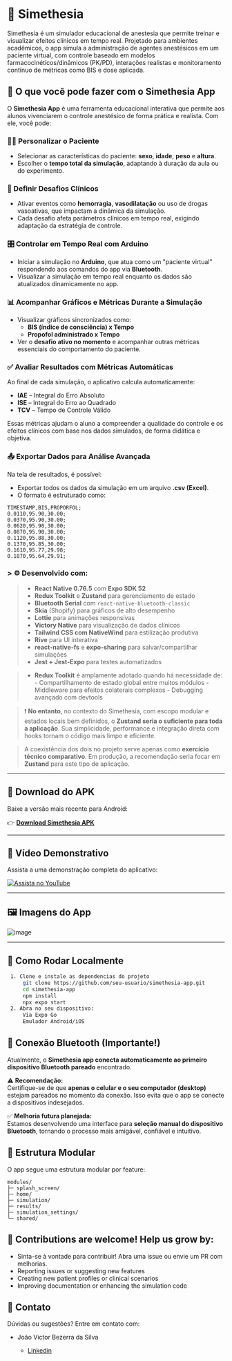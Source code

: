 # 🧠 Simethesia

Simethesia é um simulador educacional de anestesia que permite treinar e visualizar efeitos clínicos em tempo real. Projetado para ambientes acadêmicos, o app simula a administração de agentes anestésicos em um paciente virtual, com controle baseado em modelos farmacocinéticos/dinâmicos (PK/PD), interações realistas e monitoramento contínuo de métricas como BIS e dose aplicada.
## 🎯 O que você pode fazer com o Simethesia App

O **Simethesia App** é uma ferramenta educacional interativa que permite aos alunos vivenciarem o controle anestésico de forma prática e realista. Com ele, você pode:

### 👩‍⚕️ Personalizar o Paciente

- Selecionar as características do paciente: **sexo**, **idade**, **peso** e **altura**.
- Escolher o **tempo total da simulação**, adaptando à duração da aula ou do experimento.

### 🧪 Definir Desafios Clínicos

- Ativar eventos como **hemorragia**, **vasodilatação** ou uso de drogas vasoativas, que impactam a dinâmica da simulação.
- Cada desafio afeta parâmetros clínicos em tempo real, exigindo adaptação da estratégia de controle.

### 🎛️ Controlar em Tempo Real com Arduino

- Iniciar a simulação no **Arduino**, que atua como um "paciente virtual" respondendo aos comandos do app via **Bluetooth**.
- Visualizar a simulação em tempo real enquanto os dados são atualizados dinamicamente no app.

### 📊 Acompanhar Gráficos e Métricas Durante a Simulação

- Visualizar gráficos sincronizados como:
  - **BIS (índice de consciência) x Tempo**
  - **Propofol administrado x Tempo**
- Ver o **desafio ativo no momento** e acompanhar outras métricas essenciais do comportamento do paciente.

### ✅ Avaliar Resultados com Métricas Automáticas

Ao final de cada simulação, o aplicativo calcula automaticamente:

- **IAE** – Integral do Erro Absoluto
- **ISE** – Integral do Erro ao Quadrado
- **TCV** – Tempo de Controle Válido

Essas métricas ajudam o aluno a compreender a qualidade do controle e os efeitos clínicos com base nos dados simulados, de forma didática e objetiva.

### 📤 Exportar Dados para Análise Avançada

Na tela de resultados, é possível:

- Exportar todos os dados da simulação em um arquivo **.csv (Excel)**.
- O formato é estruturado como:

```
TIMESTAMP,BIS,PROPORFOL;
0.0110,95.90,30.00;
0.0370,95.90,30.00;
0.0620,95.90,30.00;
0.0870,95.90,30.00;
0.1120,95.88,30.00;
0.1370,95.85,30.00;
0.1610,95.77,29.98;
0.1870,95.64,29.91;
```

### > ⚙️ Desenvolvido com:
>   - **React Native 0.76.5** com **Expo SDK 52**
>   - **Redux Toolkit** e **Zustand** para gerenciamento de estado
>   - **Bluetooth Serial** com `react-native-bluetooth-classic`
>   - **Skia** (Shopify) para gráficos de alto desempenho
>   - **Lottie** para animações responsivas
>   - **Victory Native** para visualização de dados clínicos
>   - **Tailwind CSS com NativeWind** para estilização produtiva
>   - **Rive** para UI interativa
>   - **react-native-fs** e **expo-sharing** para salvar/compartilhar simulações
>   - **Jest + Jest-Expo** para testes automatizados

> - **Redux Toolkit** é amplamente adotado quando há necessidade de:
    - Compartilhamento de estado global entre muitos módulos
    - Middleware para efeitos colaterais complexos
    - Debugging avançado com devtools

> ❗ **No entanto**, no contexto do Simethesia, com escopo modular e estados locais bem definidos, o **Zustand seria o suficiente para toda a aplicação**. Sua simplicidade, performance e integração direta com hooks tornam o código mais limpo e eficiente.

> A coexistência dos dois no projeto serve apenas como **exercício técnico comparativo**. Em produção, a recomendação seria focar em **Zustand** para este tipo de aplicação.
---

## 📱 Download do APK

Baixe a versão mais recente para Android:

👉 [**Download Simethesia APK**](https://example.com/simethesia.apk) <!-- Substitua pelo link real -->

---

## 🎥 Vídeo Demonstrativo

Assista a uma demonstração completa do aplicativo:

[![Assista no YouTube](https://img.youtube.com/vi/VIDEO_ID/0.jpg)](https://www.youtube.com/watch?v=VIDEO_ID)

---

## 🖼️ Imagens do App

![image](https://github.com/user-attachments/assets/afdf00ae-ea5c-4cc5-a9a5-6d260ba3519a)

---

## 🚀 Como Rodar Localmente

   ```bash
    1. Clone e instale as dependencias do projeto
        git clone https://github.com/seu-usuario/simethesia-app.git
        cd simethesia-app
        npm install
        npx expo start
    2. Abra no seu dispositivo:
        Via Expo Go
        Emulador Android/iOS
   ```

## 📡 Conexão Bluetooth (Importante!)

Atualmente, o **Simethesia app conecta automaticamente ao primeiro dispositivo Bluetooth pareado** encontrado.

⚠️ **Recomendação:**  
Certifique-se de que **apenas o celular e o seu computador (desktop)** estejam pareados no momento da conexão. Isso evita que o app se conecte a dispositivos indesejados.

✅ **Melhoria futura planejada:**  
Estamos desenvolvendo uma interface para **seleção manual do dispositivo Bluetooth**, tornando o processo mais amigável, confiável e intuitivo.

## 📂 Estrutura Modular

O app segue uma estrutura modular por feature:

```
modules/
├─ splash_screen/
├─ home/
├─ simulation/
├─ results/
├─ simulation_settings/
└─ shared/
```

## 🤝 Contributions are welcome! Help us grow by:
- Sinta-se à vontade para contribuir! Abra uma issue ou envie um PR com melhorias.
- Reporting issues or suggesting new features
- Creating new patient profiles or clinical scenarios
- Improving documentation or enhancing the simulation code


## 📧 Contato
Dúvidas ou sugestões? Entre em contato com:

- João Victor Bezerra da Silva

    - [Linkedin](www.linkedin.com/in/joaovictorbezerra-dev)



